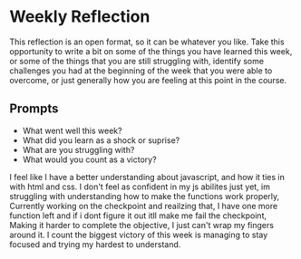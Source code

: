 # Weekly Reflection
This reflection is an open format, so it can be whatever you like. Take this opportunity to write a bit on some of the things you have learned this week, or some of the things that you are still struggling with, identify some challenges you had at the beginning of the week that you were able to overcome, or just generally how you are feeling at this point in the course.

## Prompts
- What went well this week?
- What did you learn as a shock or suprise?
- What are you struggling with?
- What would you count as a victory?


I feel like I have a better understanding about javascript, and how it ties in with html and css. I don't feel as confident in my js abilites just yet, im struggling with understanding how to make the functions work properly, Currently working on the checkpoint and reailzing that, I have one more function left and if i dont figure it out itll make me fail the checkpoint, Making it harder to complete the objective, I just can't wrap my fingers around it. I count the biggest victory of this week is managing to stay focused and trying my hardest to understand.